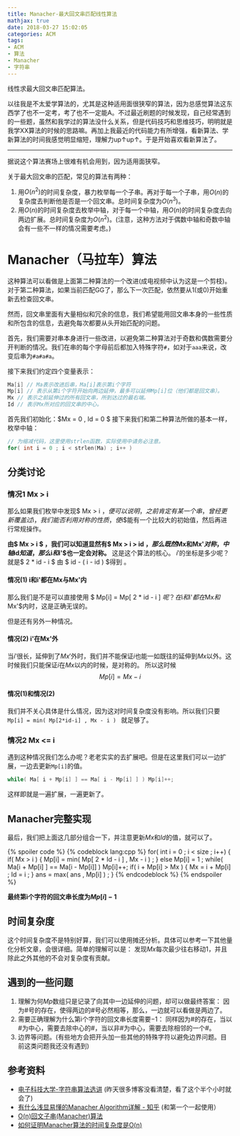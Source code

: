 ```yaml
---
title: Manacher-最大回文串匹配线性算法
mathjax: true 
date: 2018-03-27 15:02:05
categories: ACM
tags:
- ACM
- 算法
- Manacher
- 字符串
---
```


线性求最大回文串匹配算法。
<!--more-->

以往我是不太爱学算法的，尤其是这种适用面很狭窄的算法，因为总感觉算法这东西学了也不一定考，考了也不一定能A。不过最近刷题的时候发现，自己经常遇到的一些题，虽然和我学过的算法没什么关系，但是代码技巧和思维技巧，明明就是我学XX算法的时候的思路嘛。再加上我最近的代码能力有所增强，看新算法、学新算法的时间我感觉明显缩短，理解力up↑up↑。于是开始喜欢看新算法了。

-----

据说这个算法赛场上很难有机会用到，因为适用面狭窄。

关于最大回文串的匹配，常见的算法有两种：
1. 用$O(n^2)$的时间复杂度，暴力枚举每一个子串。再对于每一个子串，用$O(n)$的复杂度去判断他是否是一个回文串。总时间复杂度为$O(n^3)$。
2. 用$O(n)$的时间复杂度去枚举中轴，对于每一个中轴，用$O(n)$的时间复杂度去向两边扩展。总时间复杂度为$O(n^2)$。(注意，这种方法对于偶数中轴和奇数中轴会有一些不一样的情况需要考虑。)

# Manacher（马拉车）算法

这种算法可以看做是上面第二种算法的一个改进(成电视频中认为这是一个剪枝)。
对于第二种算法，如果当前匹配GG了，那么下一次匹配，依然要从$1$(或$0$)开始重新去检查回文串。

然而，回文串里面有大量相似和冗余的信息，我们希望能用回文串本身的一些性质和所包含的信息，去避免每次都要从头开始匹配的问题。

首先，我们需要对串本身进行一些改进，以避免第二种算法对于奇数和偶数需要分开判断的情况。我们在串的每个字母前后都加入特殊字符`#`，如对于`aaa`来说，改变后串为`#a#a#a`。

接下来我们约定四个变量表示：
```cpp
Ma[i] // Ma表示改进后串，Ma[i]表示第i个字符
Mp[i] // 表示从第i个字符开始向两边延伸，最多可以延伸Mp[i]位（他们都是回文串）。
Mx // 表示之前延伸过的所有回文串，所到达过的最右端。
Id // 表示Mx所对应的回文串的中心。
```

首先我们初始化：$Mx = 0 , Id = 0 $
接下来我们和第二种算法所做的基本一样，枚举中轴：
```cpp
// 为缩减代码，这里使用strlen函数，实际使用中请务必注意。
for( int i = 0 ; i < strlen(Ma) ; i++ ) 
```

## 分类讨论

### 情况1 Mx > i
那么如果我们枚举中发现$ Mx > i $，便可以说明，之前肯定有某一个串，曾经更新覆盖过$i$，我们能否利用对称的性质，使$i$能有一个比较大的初始值，然后再进行常规操作。

**由$ Mx > i $ ，我们可以知道显然有$ Mx > i > id $，那么既然$Mx和Mx'$对称，中轴$id$知道，那么$i$和$i'$也一定会对称。**
这是这个算法的核心。
$i'$的坐标是多少呢？就是$ 2 * id - i $ 由 $ id - ( i - id )  $得到 。

#### 情况(1) i和i'都在Mx与Mx'内
那么我们是不是可以直接使用 $ Mp[i] = Mp[ 2 * id - i ] $呢？
在$i$和$i'$都在$Mx$和$Mx'$内时，这是正确无误的。

但是还有另外一种情况。

#### 情况(2) i'在Mx'外
当$i'$很长，延伸到了$Mx'$外时，我们并不能保证$i$也能一如既往的延伸到$Mx$以外。这时候我们只能保证$i$在$Mx$以内的时候，是对称的。
所以这时候
$$ Mp[i] = Mx - i $$

#### 情况(1)和情况(2)

我们并不关心具体是什么情况，因为这对时间复杂度没有影响。所以我们只要`Mp[i] = min( Mp[2*id-i] , Mx - i ) ` 就足够了。

### 情况2 Mx <= i 
遇到这种情况我们怎么办呢？老老实实的去扩展吧。但是在这里我们可以一边扩展，一边去更新`Mp[i]`的值。
```cpp
while( Ma[ i + Mp[i] ] == Ma[ i - Mp[i] ] ) Mp[i]++;
```
这样即就是一遍扩展，一遍更新了。

## Manacher完整实现

最后，我们把上面这几部分组合一下，并注意更新$Mx$和$Id$的值，就可以了。

{% spoiler code %}
{% codeblock lang:cpp %}
for( int i = 0 ; i < size ; i++)
{
	if( Mx > i )
	{
		Mp[i] = min( Mp[ 2 * Id - i ] , Mx - i ) ;
	}
	else
		Mp[i] = 1 ;
	while( Ma[i + Mp[i] ] == Ma[i - Mp[i]] )
		Mp[i]++;
	if( i + Mp[i] > Mx )
	{
		Mx = i + Mp[i] ;
		Id = i ;
	}
	ans = max( ans , Mp[i] ) ;
}
{% endcodeblock %}
{% endspoiler %}

**最终第i个字符的回文串长度为$Mp[i] - 1$** 
## 时间复杂度


这个时间复杂度不是特别好算，我们可以使用摊还分析。具体可以参考一下其他量化分析文章，会很详细。简单的理解可以是：
发现$Mx$每次最少往右移动$1$，并且除此之外其他的不会对复杂度有贡献。

## 遇到的一些问题

1. 理解为何$Mp$数组只是记录了向其中一边延伸的问题，却可以做最终答案：
因为#号的存在，使得两边的#号必然相等，那么，一边就可以看做是两边了。
2. 需要正确理解为什么第i个字符的回文串长度需要$-1$：
同样因为#的存在，当以#为中心，需要去除中心的#，当以非#为中心，需要去除相邻的一个#。
3. 边界等问题。(有些地方会把开头加一些其他的特殊字符以避免边界问题。目前这类问题我还没有遇到)

## 参考资料
- [电子科技大学-字符串算法选讲](https://www.bilibili.com/video/av20495920) (昨天很多博客没看清楚，看了这个半个小时就会了)
- [有什么浅显易懂的Manacher Algorithm详解 - 知乎](https://www.zhihu.com/question/37289584) (和第一个一起使用）
- [O(n)回文子串(Manacher)算法](http://www.cnblogs.com/biyeymyhjob/archive/2012/10/04/2711527.html)
- [如何证明Manacher算法的时间复杂度是O(n)](https://www.zhihu.com/question/30226229)


